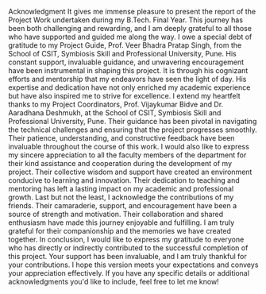 Acknowledgment
It gives me immense pleasure to present the report of the Project Work undertaken during my B.Tech. Final Year. This journey has been both challenging and rewarding, and I am deeply grateful to all those who have supported and guided me along the way.
I owe a special debt of gratitude to my Project Guide, Prof. Veer Bhadra Pratap Singh, from the School of CSIT, Symbiosis Skill and Professional University, Pune. His constant support, invaluable guidance, and unwavering encouragement have been instrumental in shaping this project. It is through his cognizant efforts and mentorship that my endeavors have seen the light of day. His expertise and dedication have not only enriched my academic experience but have also inspired me to strive for excellence.
I extend my heartfelt thanks to my Project Coordinators, Prof. Vijaykumar Bidve and Dr. Aaradhana Deshmukh, at the School of CSIT, Symbiosis Skill and Professional University, Pune. Their guidance has been pivotal in navigating the technical challenges and ensuring that the project progresses smoothly. Their patience, understanding, and constructive feedback have been invaluable throughout the course of this work.
I would also like to express my sincere appreciation to all the faculty members of the department for their kind assistance and cooperation during the development of my project. Their collective wisdom and support have created an environment conducive to learning and innovation. Their dedication to teaching and mentoring has left a lasting impact on my academic and professional growth.
Last but not the least, I acknowledge the contributions of my friends. Their camaraderie, support, and encouragement have been a source of strength and motivation. Their collaboration and shared enthusiasm have made this journey enjoyable and fulfilling. I am truly grateful for their companionship and the memories we have created together.
In conclusion, I would like to express my gratitude to everyone who has directly or indirectly contributed to the successful completion of this project. Your support has been invaluable, and I am truly thankful for your contributions.
I hope this version meets your expectations and conveys your appreciation effectively. If you have any specific details or additional acknowledgments you'd like to include, feel free to let me know!
